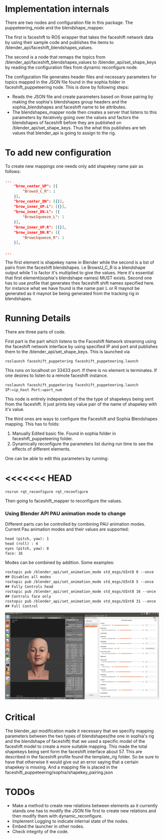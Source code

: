 # Implementation internals

There are two nodes and configuration file in this package. The puppeteering_node and the blendshape_mapper. 

The first is faceshift to ROS wrapper that takes the faceshift network data by using their sample code and publishes the items to /blender_api/faceshift_blendshapes_values. 

The second is a node that remaps the topics from /blender_api/faceshift_blendshapes_values to /blender_api/set_shape_keys by reading the configuration files from dynamic reconfigure node. 

The configuration file generates header files and necessary parameters for topics mapped in the JSON file found in the sophia folder in faceshift_puppeteering node. This is done by following steps: 
* Reads the JSON file and create parameters based on those pairing by making the sophia's blendshapes group headers and the sophia_blendshapes and faceshift name to be attributes. 
* The blendshapes_mapper node then creates a server that listens to this parameters by iteratively going over the values and factors the blendshapes of faceshift before they are published on /blender_api/set_shape_keys. Thus the what this publishes are teh values that blender_api is going to assign to the rig. 

# To add new configuration
To create new mappings one needs only add shapekey name pair as follows: 

```json
...
	"brow_center_UP": [{
		"BrowsU_C_R": 1
	}],
	"brow_center_DN": [{}],
	"brow_inner_UP.L": [{}],
	"brow_inner_DN.L": [{
		"BrowsSqueeze_L": 1
	}],
	"brow_inner_UP.R": [{}],
	"brow_inner_DN.R": [{
		"BrowsSqueeze_R": 1
	}],

...
```

The first element is shapekey  name in Blender while the second is a list of pairs from the faceshift blendshapes. i.e BrowsU_C_R is a blendshape output while 1 is factor it's multiplied to give the values. Here it's essential that first element(sophia's blendshape names) MUST exists. Second one has to use profile that generates thes faceshift shift names specified here. for instance what we have found is the name pair L or R maynot be generated as it maynot be being generated from the tracking rig in blendshapes. 

# Running Details
There are three parts of code. 

First part is the part which listens to the Faceshift Network streaming using the faceshift network interface by using specified IP and port and publishes them to the /blender_api/set_shape_keys. This is launched via

    roslaunch faceshift_puppetering faceshift_puppeteering.launch

This runs on localhost on 33433 port. If there is no element is terminates. If one desires to listen to a remote faceshift instance. 

    roslaunch faceshift_puppetering faceshift_puppeteering.launch IP:=ip_host Port:=port_num
    
This node is entirely independent of the the type of shapekeys being sent from the faceshift. It just prints key value pair of the name of shapekey with it's value. 

The third ones are ways to configure the Faceshift and Sophia Blendshapes mapping. This has to folds:
1. Manually Edited basic file. Found in sophia folder in faceshift_puppeteering folder. 
2. Dynamically reconfigure the parameters list during run time to see the effects of different elements. 

One can be able to edit this parameters by running: 

<<<<<<< HEAD
=======
	rosrun rqt_reconfigure rqt_reconfigure

Then going to faceshift_mapper to reconfigure the values. 

### Using Blender API PAU animation mode to change

Different parts can be controlled by combining  PAU animation modes. Current Pau animation modes and their values are supported:

    head (pitch, yaw): 1
    head (roll) : 4
    eyes (pitch, yaw): 8
    face: 16

Modes can be combined by addition. Some examples:

    rostopic pub /blender_api/set_animation_mode std_msgs/UInt8 0 --once ## Disables all modes
    rostopic pub /blender_api/set_animation_mode std_msgs/UInt8 5 --once ## Fully Controls head
    rostopic pub /blender_api/set_animation_mode std_msgs/UInt8 16 --once ## Controls face only
    rostopic pub /blender_api/set_animation_mode std_msgs/UInt8 31 --once ## Full Control


![Image of Dynamic Reconfigure](docs/overall.png)



# Critical
The blender_api modification made it necessary that we specifiy mapping parameters between the two types of blendshapes(the one in sophia's rig and the blendshape of faceshift) that we used a specific model of the 
faceshift model to create a more suitable mapping. This made the total shapekeys being sent form the faceshift interface about 57. This are described in the faceshift profile found the template_rig folder. So be sure to 
have that otherwise it would give out an error saying that a certain shapekey is missing. And a mapping file is placed in the faceshift_puppeteering/sophia/shapekey_pairing.json

# TODOs
* Make a method to create new relations between elements as it currently stands one has to modify the JSON file first to create new relations and then modify them with dynamic_reconfigure. 
* Implement Logging to indicate internal state of the nodes. 
* Embed the launcher in other nodes. 
* Check integrity of the code. 
 

